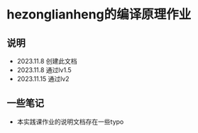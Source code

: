 # hezonglianheng的编译原理作业

## 说明
- 2023.11.8 创建此文档
- 2023.11.8 通过lv1.5
- 2023.11.15 通过lv2

## 一些笔记
- 本实践课作业的说明文档存在一些typo